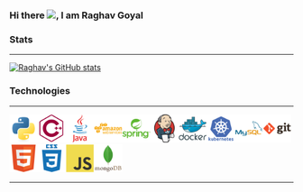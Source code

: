 ### Hi there <img src="https://raw.githubusercontent.com/MartinHeinz/MartinHeinz/master/wave.gif" width="30px">, I am Raghav Goyal

### Stats

---

[![Raghav's GitHub stats](https://github-readme-stats.vercel.app/api?username=Rav317)](https://github.com/anuraghazra/github-readme-stats)


### Technologies
---

<img src="https://github.com/devicons/devicon/blob/master/icons/python/python-original.svg" alt="Python" width="50" height="50"/><img src="https://github.com/devicons/devicon/blob/master/icons/cplusplus/cplusplus-line.svg" alt="C++" width="50" height="50"/><img src="https://github.com/devicons/devicon/blob/master/icons/java/java-original-wordmark.svg" alt="Java" width="50" height="50"/><img src="https://github.com/devicons/devicon/blob/master/icons/amazonwebservices/amazonwebservices-plain-wordmark.svg" alt="AWS" width="50" height="50"/><img src="https://github.com/devicons/devicon/blob/master/icons/spring/spring-original-wordmark.svg" alt="Spring" width="50" height="50"/><img src="https://github.com/devicons/devicon/blob/master/icons/jenkins/jenkins-original.svg" alt="Jenkins" width="50" height="50"/><img src="https://github.com/devicons/devicon/blob/master/icons/docker/docker-original-wordmark.svg" alt="Docker" width="50" height="50"/><img src="https://github.com/devicons/devicon/blob/master/icons/kubernetes/kubernetes-plain-wordmark.svg" alt="Kubernetes" width="50" height="50"/><img src="https://github.com/devicons/devicon/blob/master/icons/mysql/mysql-original-wordmark.svg" alt="MySQL" width="50" height="50"/><img src="https://github.com/devicons/devicon/blob/master/icons/git/git-original-wordmark.svg" alt="Git" width="50" height="50"/><img src="https://github.com/devicons/devicon/blob/master/icons/html5/html5-original.svg" alt="HTML" width="50" height="50"/><img src="https://github.com/devicons/devicon/blob/master/icons/css3/css3-plain-wordmark.svg" alt="CSS" width="50" height="50"/><img src="https://github.com/devicons/devicon/blob/master/icons/javascript/javascript-original.svg" alt="JavaScript" width="50" height="50"/><img src="https://github.com/devicons/devicon/blob/master/icons/mongodb/mongodb-original-wordmark.svg" alt="MongoDB" width="50" height="50"/>

---

<!--
**Rav317/Rav317** is a ✨ _special_ ✨ repository because its `README.md` (this file) appears on your GitHub profile.

Here are some ideas to get you started:

- 🔭 I’m currently working on ...
- 🌱 I’m currently learning ...
- 👯 I’m looking to collaborate on ...
- 🤔 I’m looking for help with ...
- 💬 Ask me about ...
- 📫 How to reach me: ...
- 😄 Pronouns: ...
- ⚡ Fun fact: ...
-->
